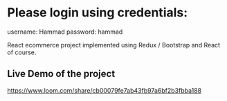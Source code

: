 
# Please login using credentials: 
username: Hammad 
password: hammad


React ecommerce project implemented using Redux / Bootstrap and React of course.

## Live Demo of the project
https://www.loom.com/share/cb00079fe7ab43fb97a6bf2b3fbba188
